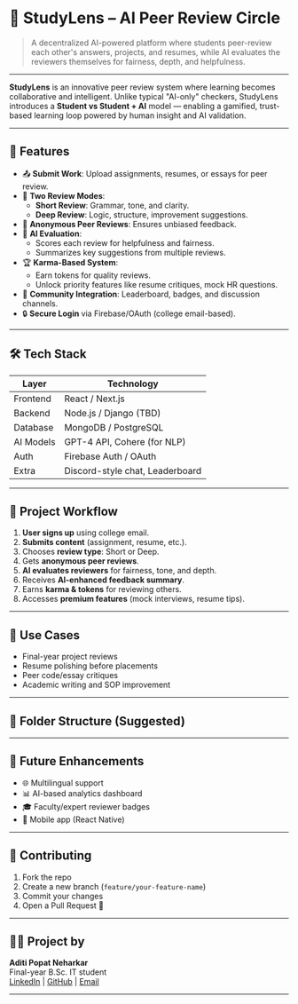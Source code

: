 # 🧠 StudyLens – AI Peer Review Circle

> A decentralized AI-powered platform where students peer-review each other's answers, projects, and resumes, while AI evaluates the reviewers themselves for fairness, depth, and helpfulness.

---

**StudyLens** is an innovative peer review system where learning becomes collaborative and intelligent. Unlike typical "AI-only" checkers, StudyLens introduces a **Student vs Student + AI** model — enabling a gamified, trust-based learning loop powered by human insight and AI validation.

---

## 🚀 Features

- 📤 **Submit Work**: Upload assignments, resumes, or essays for peer review.
- 🧐 **Two Review Modes**:
  - **Short Review**: Grammar, tone, and clarity.
  - **Deep Review**: Logic, structure, improvement suggestions.
- 👥 **Anonymous Peer Reviews**: Ensures unbiased feedback.
- 🤖 **AI Evaluation**:
  - Scores each review for helpfulness and fairness.
  - Summarizes key suggestions from multiple reviews.
- 🏆 **Karma-Based System**:
  - Earn tokens for quality reviews.
  - Unlock priority features like resume critiques, mock HR questions.
- 🧩 **Community Integration**: Leaderboard, badges, and discussion channels.
- 🔒 **Secure Login** via Firebase/OAuth (college email-based).

---

## 🛠️ Tech Stack

| Layer       | Technology                      |
|-------------|----------------------------------|
| Frontend    | React / Next.js                  |
| Backend     | Node.js / Django (TBD)           |
| Database    | MongoDB / PostgreSQL             |
| AI Models   | GPT-4 API, Cohere (for NLP)      |
| Auth        | Firebase Auth / OAuth            |
| Extra       | Discord-style chat, Leaderboard  |

---

## 🧭 Project Workflow

1. **User signs up** using college email.
2. **Submits content** (assignment, resume, etc.).
3. Chooses **review type**: Short or Deep.
4. Gets **anonymous peer reviews**.
5. **AI evaluates reviewers** for fairness, tone, and depth.
6. Receives **AI-enhanced feedback summary**.
7. Earns **karma & tokens** for reviewing others.
8. Accesses **premium features** (mock interviews, resume tips).

---

## 🌟 Use Cases

- Final-year project reviews  
- Resume polishing before placements  
- Peer code/essay critiques  
- Academic writing and SOP improvement  

---

## 📂 Folder Structure (Suggested)


---

## 📌 Future Enhancements

- 🌐 Multilingual support  
- 📊 AI-based analytics dashboard  
- 🎓 Faculty/expert reviewer badges  
- 📱 Mobile app (React Native)

---

## 🤝 Contributing

1. Fork the repo  
2. Create a new branch (`feature/your-feature-name`)  
3. Commit your changes  
4. Open a Pull Request 🚀

---

## 👩‍💻 Project by

**Aditi Popat Neharkar**  
Final-year B.Sc. IT student  
[LinkedIn](https://www.linkedin.com/in/aditi-neharkar/) | [GitHub](https://github.com/aditi7704) | [Email](mailto:neharkaraditi77@gmail.com)

---
